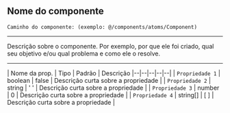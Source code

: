 
## Nome do componente

    Caminho do componente: (exemplo: @/components/atoms/Component)

---

Descrição sobre o componente. Por exemplo, por que ele foi criado, qual seu objetivo e/ou qual problema e como ele o resolve.

---

| Nome da prop. | Tipo | Padrão  |  Descrição
|--|--|--|--|--|
| ```Propriedade 1``` | boolean | false | Descrição curta sobre a propriedade |
| ```Propriedade 2``` | string | ' ' | Descrição curta sobre a propriedade |
| ```Propriedade 3``` | number | 0 | Descrição curta sobre a propriedade |
| ```Propriedade 4``` | string[] | [ ] | Descrição curta sobre a propriedade |
